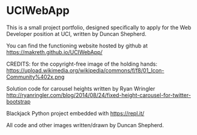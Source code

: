 # UCIWebApp
This is a small project portfolio, designed specifically to apply for the Web Developer position at UCI, written by Duncan Shepherd.

You can find the functioning website hosted by github at https://makreth.github.io/UCIWebApp/

CREDITS:
for the copyright-free image of the holding hands:
https://upload.wikimedia.org/wikipedia/commons/f/f8/01_Icon-Community%402x.png 

Solution code for carousel heights written by Ryan Wringler
http://ryanringler.com/blog/2014/08/24/fixed-height-carousel-for-twitter-bootstrap

Blackjack Python project embedded with https://repl.it/

All code and other images written/drawn by Duncan Shepherd.
